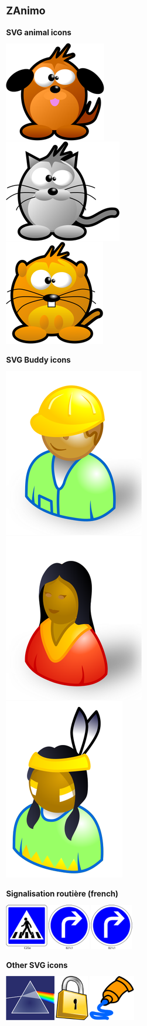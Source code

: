 # ZAnimo

## SVG animal icons

![](./zanimo/za-dog.svg)
![](./zanimo/za-cat.svg)
![](./zanimo/za-tictac.svg)

## SVG Buddy icons 

![](./buddy/buddy_worker.svg)
![](./buddy/buddy_india.svg)
![](./buddy/buddy_indien4.svg)

## Signalisation routière (french)

<img src="https://github.com/Viglino/zanimo/blob/master/panneaux/C20a.svg" height=120 /> <img src="https://github.com/Viglino/zanimo/blob/master/panneaux/B21c1.svg" height=120 /> <img src="https://github.com/Viglino/zanimo/blob/master/panneaux/B21c1.svg" height=120 />

## Other SVG icons

<img src="https://github.com/Viglino/zanimo/blob/master/svg/floyd.svg" height=120 /> <img src="https://github.com/Viglino/zanimo/blob/master/svg/cadenas%202.svg" height=120 /> <img src="https://github.com/Viglino/zanimo/blob/master/svg/Tube.svg" height=120 />
